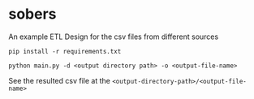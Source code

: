 # sobers
An example ETL Design for the csv files from different sources


```
pip install -r requirements.txt
```

```
python main.py -d <output directory path> -o <output-file-name>
```

See the resulted csv file at the `<output-directory-path>/<output-file-name>`
